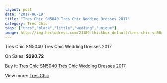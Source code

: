 ```yaml
---
layout: post
date: '2017-06-19'
title: "Tres Chic SN5040 Tres Chic Wedding Dresses 2017"
category: Tres Chic
tags: ["tres","black","little","wedding","unique"]
image: http://img.hectodress.com/21389-thickbox_default/tres-chic-sn5040-tres-chic-wedding-dresses-2013.jpg
---
```

Tres Chic SN5040 Tres Chic Wedding Dresses 2017

On Sales: **$290.72**
<a href="https://www.hectodress.com/tres-chic/9918-tres-chic-sn5040-tres-chic-wedding-dresses-2013.html"><amp-img layout="responsive" width="600" height="600" src="//img.hectodress.com/21389-thickbox_default/tres-chic-sn5040-tres-chic-wedding-dresses-2013.jpg" alt="Tres Chic SN5040 Tres Chic Wedding Dresses 2017 0" /></a>

Buy it: [Tres Chic SN5040 Tres Chic Wedding Dresses 2017](https://www.hectodress.com/tres-chic/9918-tres-chic-sn5040-tres-chic-wedding-dresses-2013.html "Tres Chic SN5040 Tres Chic Wedding Dresses 2017")

View more: [Tres Chic](https://www.hectodress.com/164-tres-chic "Tres Chic")